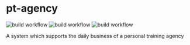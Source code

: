 # pt-agency
![build workflow](https://github.com/vondacho/pt-agency/actions/workflows/booking.yml/badge.svg)
![build workflow](https://github.com/vondacho/pt-agency/actions/workflows/shopping.yml/badge.svg)
![build workflow](https://github.com/vondacho/pt-agency/actions/workflows/customer.yml/badge.svg)

A system which supports the daily business of a personal training agency
